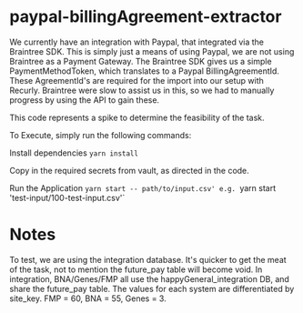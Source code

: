 # paypal-billingAgreement-extractor

We currently have an integration with Paypal, that integrated via the Braintree SDK. This is simply just a means of using Paypal, we are not using Braintree as a Payment Gateway. The Braintree SDK gives us a simple PaymentMethodToken, which translates to a Paypal BillingAgreementId. These AgreementId's are required for the import into our setup with Recurly. Braintree were slow to assist us in this, so we had to manually progress by using the API to gain these.

This code represents a spike to determine the feasibility of the task.

To Execute, simply run the following commands:

Install dependencies
`yarn install`

Copy in the required secrets from vault, as directed in the code.

Run the Application
`yarn start -- path/to/input.csv'
e.g. `yarn start 'test-input/100-test-input.csv'`

# Notes
To test, we are using the integration database. It's quicker to get the meat of the task, not to mention the future_pay table will become void. In integration, BNA/Genes/FMP all use the happyGeneral_integration DB, and share the future_pay table. The values for each system are differentiated by site_key. FMP = 60, BNA = 55, Genes = 3.
